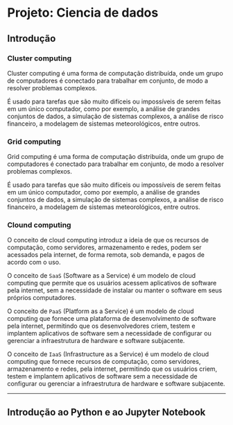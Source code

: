 # Projeto: Ciencia de dados

## Introdução

### Cluster computing

Cluster computing é uma forma de computação distribuída, onde um grupo de computadores é conectado para trabalhar em conjunto, de modo a resolver problemas complexos.

É usado para tarefas que são muito difíceis ou impossíveis de serem feitas em um único computador, como por exemplo, a análise de grandes conjuntos de dados, a simulação de sistemas complexos, a análise de risco financeiro, a modelagem de sistemas meteorológicos, entre outros.

### Grid computing

Grid computing é uma forma de computação distribuída, onde um grupo de computadores é conectado para trabalhar em conjunto, de modo a resolver problemas complexos.

É usado para tarefas que são muito difíceis ou impossíveis de serem feitas em um único computador, como por exemplo, a análise de grandes conjuntos de dados, a simulação de sistemas complexos, a análise de risco financeiro, a modelagem de sistemas meteorológicos, entre outros.

### Clound computing

O conceito de cloud computing introduz a ideia de que os recursos de computação, como servidores, armazenamento e redes, podem ser acessados pela internet, de forma remota, sob demanda, e pagos de acordo com o uso.

O conceito de `SaaS` (Software as a Service) é um modelo de cloud computing que permite que os usuários acessem aplicativos de software pela internet, sem a necessidade de instalar ou manter o software em seus próprios computadores.

O conceito de `PaaS` (Platform as a Service) é um modelo de cloud computing que fornece uma plataforma de desenvolvimento de software pela internet, permitindo que os desenvolvedores criem, testem e implantem aplicativos de software sem a necessidade de configurar ou gerenciar a infraestrutura de hardware e software subjacente.

O conceito de `IaaS` (Infrastructure as a Service) é um modelo de cloud computing que fornece recursos de computação, como servidores, armazenamento e redes, pela internet, permitindo que os usuários criem, testem e implantem aplicativos de software sem a necessidade de configurar ou gerenciar a infraestrutura de hardware e software subjacente.

---

## Introdução ao Python e ao Jupyter Notebook

